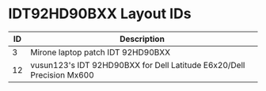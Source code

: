 # IDT92HD90BXX Layout IDs

| ID | Description |
|---|---|
| 3 | Mirone laptop patch IDT 92HD90BXX |
| 12 | vusun123's IDT 92HD90BXX for Dell Latitude E6x20/Dell Precision Mx600 |
